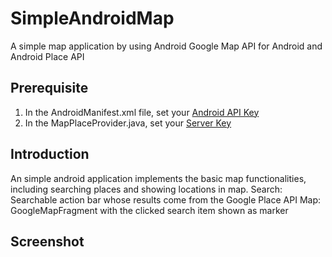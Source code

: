 # SimpleAndroidMap
A simple map application by using Android Google Map API for Android and Android Place API 

## Prerequisite
1. In the AndroidManifest.xml file, set your [Android API Key](https://developers.google.com/maps/documentation/android/start#obtain_a_google_maps_api_key)
2. In the MapPlaceProvider.java, set your [Server Key](https://developers.google.com/places/documentation/)

## Introduction
An simple android application implements the basic map functionalities, including searching places and showing
locations in map.
  Search: Searchable action bar whose results come from the Google Place API
  Map: GoogleMapFragment with the clicked search item shown as marker
  
## Screenshot
